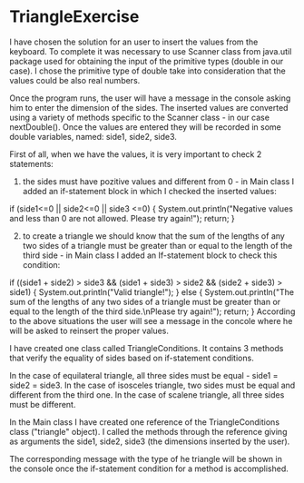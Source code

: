 # TriangleExercise

I have chosen the solution for an user to insert the values from the keyboard. To complete it was necessary to use Scanner class from java.util package used for obtaining the input of the primitive types (double in our case). I chose the primitive type of double take into consideration that the values could be also real numbers.

Once the program runs, the user will have a message in the console asking him to enter the dimension of the sides. The inserted values are converted using a variety of methods specific to the Scanner class - in our case nextDouble().
Once the values are entered they will be recorded in some double variables, named: side1, side2, side3. 

First of all, when we have the values, it is very important to check 2 statements:

1. the sides must have pozitive values and different from 0 - in Main class I added an if-statement block in which I checked the inserted values:

 if (side1<=0 || side2<=0 || side3 <=0) {
    System.out.println("Negative values and less than 0 are not allowed. Please try again!");
    return;	
}

2. to create a triangle we should know that the sum of the lengths of any two sides of a triangle must be greater than or equal to the length of the third side - in Main class I added an If-statement block to check this condition:

if  ((side1 + side2) > side3 && (side1 + side3) > side2 && (side2 + side3) > side1) {
    System.out.println("Valid triangle!");
    } else {
    System.out.println("The sum of the lengths of any two sides of a triangle must be greater than or equal to the length of the third side.\nPlease try again!");
    return;
    }
According to the above situations the user will see a message in the concole where he will be asked to reinsert the proper values.

I have created one class called TriangleConditions. It contains 3 methods that verify the equality of sides based on if-statement conditions.

In the case of equilateral triangle, all three sides must be equal - side1 = side2 = side3.
In the case of isosceles triangle, two sides must be equal and different from the third one.
In the case of scalene triangle, all three sides must be different.

In the Main class I have created one reference of the TriangleConditions class ("triangle" object). I called the methods through the reference giving as arguments the side1, side2, side3 (the dimensions inserted by the user).

The corresponding message with the type of he triangle will be shown in the console once the if-statement condition for a method is accomplished.





